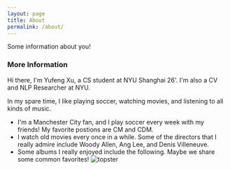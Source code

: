 ```yaml
---
layout: page
title: About
permalink: /about/
---
```


Some information about you!

### More Information

Hi there, I'm Yufeng Xu, a CS student at NYU Shanghai 26'. I'm also a CV and NLP Researcher at NYU. 

In my spare time, I like playing soccer, watching movies, and listening to all kinds of music.
- I'm a Manchester City fan, and I play soccer every week with my friends! My favorite postions are CM and CDM.
- I watch old movies every once in a while. Some of the directors that I really admire include Woody Allen, Ang Lee, and Denis Villeneuve.
- Some albums I really enjoyed include the following. Maybe we share some common favorites!
![topster](./images/topster2.png)